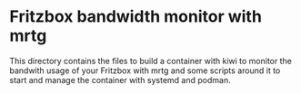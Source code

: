 # Fritzbox bandwidth monitor with mrtg
This directory contains the files to build a container with kiwi to monitor
the bandwith usage of your Fritzbox with mrtg and some scripts around it to
start and manage the container with systemd and podman.

